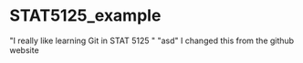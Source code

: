 # STAT5125_example 
"I really like learning Git in STAT 5125 "
"asd"
I changed this from the github website
